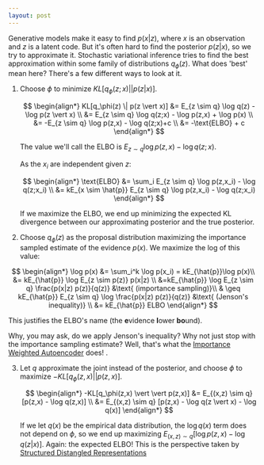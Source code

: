 ```yaml
---
layout: post
---
```


Generative models make it easy to find $p(x\vert z)$, where $x$ is an observation and $z$ is a latent code. But it's often hard to find the posterior $p(z \vert x)$, so we try to approximate it. Stochastic variational inference tries to find the best approximation within some family of distributions $q_\phi(z)$.  What does 'best' mean here? There's a few different ways to look at it. 

1. Choose $\phi$ to minimize $KL[q_\phi(z; x)  \vert \vert p(z \vert x)]$.

   $$
   \begin{align*}
   KL[q_\phi(z)  \|  p(z \vert x)] &= E_{z \sim q} \log q(z) - \log p(z \vert x) \\
   &= E_{z \sim q} \log q(z;x) - \log p(z,x) + \log p(x) \\
   &= -E_{z \sim q} \log p(z,x) - \log q(z;x)+c \\
   &= -\text{ELBO} + c
   \end{align*}
   $$

   The value we'll call the ELBO is $E_{z \sim q} \log p(z,x) - \log q(z;x)$.

   As the $x_i$ are independent given $z$:
   
   $$
   \begin{align*}
   \text{ELBO} &= \sum_i E_{z \sim q} \log p(z,x_i) - \log q(z;x_i) \\
   &= kE_{x \sim \hat{p}} E_{z \sim q} \log p(z,x_i) - \log q(z;x_i)
   \end{align*}
   $$
   
   If we maximize the ELBO, we end up minimizing the expected KL divergence between our approximating posterior and the true posterior. 

2. Choose $q_\phi(z)$ as the proposal distribution maximizing the importance sampled estimate of the evidence $p(x)$. We maximize the log of this value:

$$
\begin{align*}
\log p(x) &= \sum_i^k \log p(x_i) = kE_{\hat{p}}\log p(x)\\
&= kE_{\hat{p}} \log E_{z \sim p(z)} p(x|z) \\
&=kE_{\hat{p}} \log E_{z \sim q} \frac{p(x|z) p(z)}{q(z)} &\text{ (importance sampling)}\\
& \geq kE_{\hat{p}} E_{z \sim q} \log \frac{p(x|z) p(z)}{q(z)} &\text{ (Jenson's inequality)} \\
&= kE_{\hat{p}} ELBO
\end{align*}
$$

   This justifies the ELBO's name (the **e**vidence **l**ower **bo**und). 

   Why, you may ask, do we apply Jenson's inequality? Why not just stop with the importance sampling estimate? Well, that's what the [Importance Weighted Autoencoder](https://arxiv.org/pdf/1509.00519.pdf) does! . 

3. Let $q$ approximate the joint instead of the posterior, and choose $\phi$ to maximize $-KL[q_\phi(z,x) \vert \vert p(z,x)]$. 

   $$
   \begin{align*}
   -KL[q_\phi(z,x) \vert \vert p(z,x)] &= E_{(x,z) \sim q} [p(z,x) - \log q(z,x)] \\
   &= E_{(x,z) \sim q} [p(z,x) - \log q(z \vert x) - \log q(x)]
   \end{align*}
   $$
   
   If we let $q(x)$ be the empirical data distribution, the $\log q(x)$ term does not depend on $\phi$, so we end up maximizing $E_{(x,z) \sim q} [\log p(z,x) - \log q(z \vert x)]$. Again: the expected ELBO! This is the perspective taken by [Structured Distangled Representations](http://proceedings.mlr.press/v89/esmaeili19a/esmaeili19a.pdf) 
